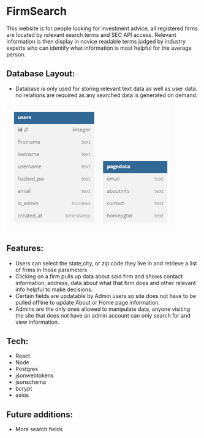 # FirmSearch

This website is for people looking for investment advice, all registered firms are located by relevant search terms and SEC API access.
Relevant information is then display in novice readable terms judged by industry experts who can identify what information is most helpful for the average person.

## Database Layout:
- Database is only used for storing relevant text data as well as user data. no relations are required as any searched data is generated on demand.

![Database](Db.PNG)

## Features:

- Users can select the state,city, or zip code they live in and retrieve a list of firms in those parameters
- Clicking on a firm pulls up data about said firm and shows contact information, address, data about what that firm does and other relevant info helpful to make decisions.
- Certain fields are updatable by Admin users so site does not have to be pulled offline to update About or Home page information.
- Admins are the only ones allowed to manipulate data, anyone visiting the site that does not have an admin account can only search for and view information.

## Tech:

- React
- Node
- Postgres
- jsonwebtokens
- jsonschema
- bcrypt
- axios

## Future additions:

- More search fields
